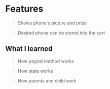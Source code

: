 # Features

> Shows phone's picture and prize

> Desired phone can be stored into the cart

## What I learned

> How paypal method works

> How state works

> How parents and child work
